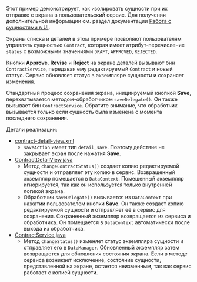 
Этот пример демонстрирует, как изолировать сущности при их отправке с экрана в пользовательский сервис. Для получения дополнительной информации см. раздел документации [Работа с сущностями в UI]({docsBaseUrl}flow-ui/data/entities-in-ui.html).

Экраны списка и деталей в этом примере позволяют пользователям управлять сущностью `Contract`, которая имеет атрибут-перечисление `status` с возможными значениями `DRAFT`, `APPROVED`, `REJECTED`.

Кнопки **Approve**, **Revise** и **Reject** на экране деталей вызывают бин `ContractService`, передавая ему редактируемый `Contract` и новый статус. Сервис обновляет статус в экземпляре сущности и сохраняет изменения.

Стандартный процесс сохранения экрана, инициируемый кнопкой **Save**, перехватывается методом-обработчиком `saveDelegate()`. Он также вызывает бин `ContractService`. Обратите внимание, что обработчик вызывается только если сущность была изменена с момента последнего сохранения.

Детали реализации:

- [contract-detail-view.xml]({currentPath}?tab=contract-detail-view.xml)
  - `saveAction` имеет тип `detail_save`. Поэтому действие не закрывает экран после нажатия **Save**.
- [ContractDetailView.java]({currentPath}?tab=ContractDetailView.java)
  - Метод `changeContractStatus()` создает копию редактируемой сущности и отправляет эту копию в сервис. Возвращенный экземпляр помещается в `DataContext`. Помещенный экземпляр игнорируется, так как он используется только внутренней логикой экрана.
  - Обработчик `saveDelegate()` вызывается из `DataContext` при нажатии пользователем кнопки **Save**. Он также создает копию редактируемой сущности и отправляет её в сервис для сохранения. Сохраненный экземпляр возвращается из сервиса и обработчика. Он помещается в `DataContext` автоматически после выхода из обработчика.
- [ContractService.java]({currentPath}?tab=ContractService.java)
  - Метод `changeStatus()` изменяет статус экземпляра сущности и отправляет его в `DataManager`. Обновленный экземпляр затем возвращается для обновления состояния экрана. Если в методе сервиса возникает исключение, состояние сущности, представленной на экране, остается неизменным, так как сервис работает с копией сущности.